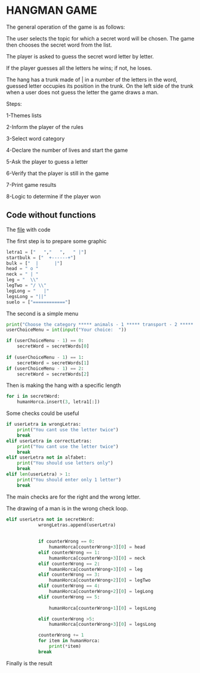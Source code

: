 # HANGMAN GAME

The general operation of the game is as follows:

The user selects the topic for which a secret word will be chosen. The game then chooses the secret word from the list.

The player is asked to guess the secret word letter by letter.

If the player guesses all the letters he wins; if not, he loses.

The hang has a trunk made of | in a number of the letters in the word, guessed letter occupies its position in the trunk.
On the left side of the trunk when a user does not guess the letter the game draws a man.

Steps:

1-Themes lists

2-Inform the player of the rules

3-Select word category

4-Declare the number of lives and start the game

5-Ask the player to guess a letter

6-Verify that the player is still in the game

7-Print game results

8-Logic to determine if the player won



## Code without functions

The [file]() with code 

The first step is to prepare some graphic 


```python 
letra1 = ["   ","   ",   " |"]
startbulk = ["  +------+"]
bulk = ["  |      |"]
head = " o "
neck = " | "
leg = "  \\"
legTwo = "/ \\"
legLong = "   |"
legsLong = "||"
suelo = ["============"]
```


The second is a simple menu


```python
print("Choose the category ***** animals - 1 ***** transport - 2 ***** singers - 3 ***** ")
userChoiceMenu = int(input("Your choice:  "))

if (userChoiceMenu - 1) == 0: 
    secretWord = secretWords[0] 
   
if (userChoiceMenu - 1) == 1: 
    secretWord = secretWords[1] 
if (userChoiceMenu - 1) == 2: 
    secretWord = secretWords[2] 
```


Then is making the hang with a specific length


```python 
for i in secretWord: 
    humanHorca.insert(3, letra1[:])
```   


Some checks could be useful 


```python 
if userLetra in wrongLetras: 
    print("You cant use the letter twice")
    break
elif userLetra in correctLetras: 
    print("You cant use the letter twice") 
    break
elif userLetra not in alfabet: 
    print("You should use letters only")
    break
elif len(userLetra) > 1: 
    print("You should enter only 1 letter")
    break
```


The main checks are for the right and the wrong letter. 

The drawing of a man is in the wrong check loop.


```python 
elif userLetra not in secretWord: 
            wrongLetras.append(userLetra)
             
            
            if counterWrong == 0: 
                humanHorca[counterWrong+3][0] = head
            elif counterWrong == 1: 
                humanHorca[counterWrong+3][0] = neck
            elif counterWrong == 2: 
                humanHorca[counterWrong+3][0] = leg
            elif counterWrong == 3: 
                humanHorca[counterWrong+2][0] = legTwo
            elif counterWrong == 4: 
                humanHorca[counterWrong+2][0] = legLong
            elif counterWrong == 5: 
                
                humanHorca[counterWrong+1][0] = legsLong

            elif counterWrong >5: 
                humanHorca[counterWrong+3][0] = legsLong

            counterWrong += 1
            for item in humanHorca: 
                print(*item)
            break 

```

Finally is the result
